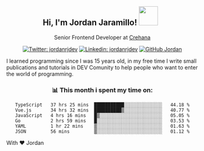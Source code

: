 <div align="center">
<h2 style="margin-right:10px;">Hi, I'm Jordan Jaramillo! <img src="https://media.giphy.com/media/Wj7lNjMNDxSmc/source.gif" width="50" > </h2>

<p>Senior Frontend Developer at <a href="https://www.crehana.com/">Crehana</a></p>

[![Twitter: jordanrjdev](https://img.shields.io/twitter/follow/jordanrjdev?style=social)](https://twitter.com/jordanrjdev)
[![Linkedin: jordanrjdev](https://img.shields.io/badge/-jordanrjdev-blue?style=flat-square&logo=Linkedin&logoColor=white&link=https://www.linkedin.com/in/jordanrjdev/)](https://www.linkedin.com/in/jordanrjdev/)
[![GitHub Jordan](https://img.shields.io/github/followers/jnadroj?label=follow&style=social)](https://github.com/jnadroj)

</div>
I learned programming since I was 15 years old, in my free time I write small publications and tutorials in DEV Comunity to help people who want to enter the world of programming.

<div align="center">

### 📊 **This month i spent my time on:**

<!--START_SECTION:waka-->

```text
TypeScript   37 hrs 25 mins  ███████████░░░░░░░░░░░░░░   44.18 %
Vue.js       34 hrs 32 mins  ██████████▒░░░░░░░░░░░░░░   40.77 %
JavaScript   4 hrs 16 mins   █▒░░░░░░░░░░░░░░░░░░░░░░░   05.05 %
Go           2 hrs 59 mins   █░░░░░░░░░░░░░░░░░░░░░░░░   03.53 %
YAML         1 hr 22 mins    ▒░░░░░░░░░░░░░░░░░░░░░░░░   01.63 %
JSON         56 mins         ▒░░░░░░░░░░░░░░░░░░░░░░░░   01.12 %
```

<!--END_SECTION:waka-->

</div>

With ❤️ Jordan

